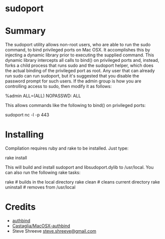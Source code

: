 sudoport
========

# Summary

The sudoport utility allows non-root users, who are able to run the
sudo command, to bind privileged ports on Mac OSX. It accomplishes this
by injecting a dynamic library prior to executing the supplied command.
This dynamic library intercepts all calls to bind() on privileged ports
and, instead, forks a child process that runs sudo and the sudoport
helper, which does the actual binding of the privileged port as root.
Any user that can already run sudo can run sudoport, but it's suggested
that you disable the password prompt for such users. If the admin group
is how you are controlling access to sudo, then modify it as follows:

  %admin  ALL=(ALL) NOPASSWD: ALL

This allows commands like the following to bind() on privileged ports:

  sudoport nc -l -p 443

# Installing

Compilation requires ruby and rake to be installed. Just type:

  rake install

This will build and install sudoport and libsudoport.dylib to /usr/local.
You can also run the following rake tasks:

  rake           # builds in the local directory
  rake clean     # cleans current directory
  rake uninstall # removes from /usr/local

# Credits

* [authbind](http://www.chiark.greenend.org.uk/ucgi/~ian/git/authbind.git/)
* [Castaglia/MacOSX-authbind](https://github.com/Castaglia/MacOSX-authbind)
* Steve Shreeve <steve.shreeve@gmail.com>
